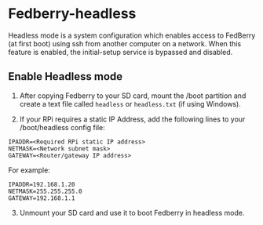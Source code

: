 # Fedberry-headless
Headless mode is a system configuration which enables access to FedBerry (at first boot) using ssh from another computer on a network. When this feature is enabled, the initial-setup service is bypassed and disabled.

## Enable Headless mode
1) After copying Fedberry to your SD card, mount the /boot partition and create a text file called `headless` or `headless.txt` (if using Windows).

2) If your RPi requires a static IP Address, add the following lines to your /boot/headless config file:
```
IPADDR=<Required RPi static IP address>
NETMASK=<Network subnet mask>
GATEWAY=<Router/gateway IP address>
```
  For example:
```
IPADDR=192.168.1.20
NETMASK=255.255.255.0
GATEWAY=192.168.1.1
```

3) Unmount your SD card and use it to boot Fedberry in headless mode.
